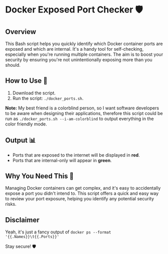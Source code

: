 # Docker Exposed Port Checker 🛡️

## Overview

This Bash script helps you quickly identify which Docker container ports are exposed and which are internal. It's a handy tool for self-checking, especially when you're running multiple containers. The aim is to boost your security by ensuring you're not unintentionally exposing more than you should.

## How to Use 🚀

1. Download the script.
2. Run the script: `./docker_ports.sh`.

**Note:** My best friend is a colorblind person, so I want software developers to be aware when designing their applications, therefore this script could be run as `./docker_ports.sh --i-am-colorblind` to output everything in the color friendly mode.


## Output 📊

- Ports that are exposed to the internet will be displayed in **red**.
- Ports that are internal-only will appear in **green**.

## Why You Need This 🤔

Managing Docker containers can get complex, and it's easy to accidentally expose a port you didn't intend to. This script offers a quick and easy way to review your port exposure, helping you identify any potential security risks.

## Disclaimer

Yeah, it's just a fancy output of `docker ps --format '{{.Names}}\t{{.Ports}}'`

Stay secure! 🛡️

